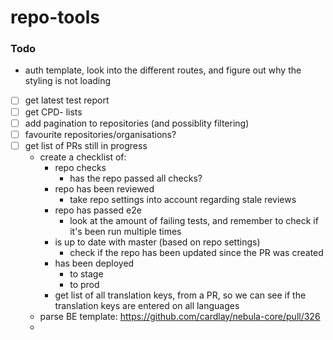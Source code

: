 # repo-tools

### Todo

- auth template, look into the different routes, and figure out why the styling is not loading
- [ ] get latest test report
- [ ] get CPD- lists
- [ ] add pagination to repositories (and possiblity filtering)
- [ ] favourite repositories/organisations?
- [ ] get list of PRs still in progress
  - create a checklist of:
    - repo checks
      - has the repo passed all checks?
    - repo has been reviewed
      - take repo settings into account regarding stale reviews
    - repo has passed e2e
      - look at the amount of failing tests, and remember to check if it's been run multiple times
    - is up to date with master (based on repo settings)
      - check if the repo has been updated since the PR was created
    - has been deployed
      - to stage
      - to prod
    - get list of all translation keys, from a PR, so we can see if the translation keys are entered on all languages
  - parse BE template: https://github.com/cardlay/nebula-core/pull/326
  -
